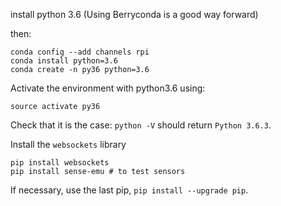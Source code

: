 
install python 3.6
(Using Berryconda is a good way forward)

then:

    conda config --add channels rpi
    conda install python=3.6
    conda create -n py36 python=3.6

Activate the environment with python3.6 using:

    source activate py36

Check that it is the case:  `python -V` should return `Python 3.6.3`.
  

Install the `websockets` library

    pip install websockets
    pip install sense-emu # to test sensors


If necessary, use the last pip, `pip install --upgrade pip`.